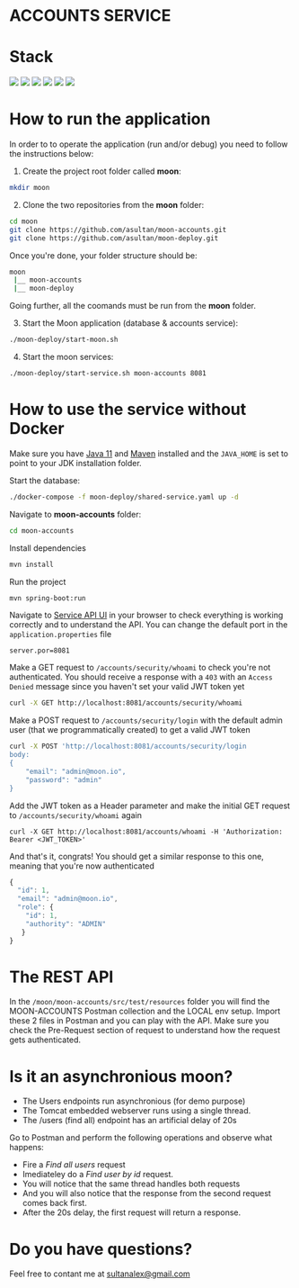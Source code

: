# ACCOUNTS SERVICE 

# Stack

![](https://img.shields.io/badge/java_11-✓-blue.svg)
![](https://img.shields.io/badge/spring_boot-✓-blue.svg)
![](https://img.shields.io/badge/spring_security-✓-blue.svg)
![](https://img.shields.io/badge/mysql-✓-blue.svg)
![](https://img.shields.io/badge/jwt-✓-blue.svg)
![](https://img.shields.io/badge/swagger_2-✓-blue.svg)

# How to run the application

In order to to operate the application (run and/or debug) you need to follow the instructions below:

1. Create the project root folder called **moon**:

```sh
mkdir moon
```

2. Clone the two repositories from the **moon** folder:

```sh
cd moon
git clone https://github.com/asultan/moon-accounts.git
git clone https://github.com/asultan/moon-deploy.git
```

Once you're done, your folder structure should be:

```sh
moon
 |__ moon-accounts
 |__ moon-deploy
```

Going further, all the coomands must be run from the **moon** folder.

3. Start the Moon application (database & accounts service):

```sh
./moon-deploy/start-moon.sh
```

4. Start the moon services:

```sh
./moon-deploy/start-service.sh moon-accounts 8081
```

# How to use the service without Docker

Make sure you have [Java 11](https://www.java.com/download/) and [Maven](https://maven.apache.org) installed and the `JAVA_HOME` is set to point to your JDK installation folder.

Start the database:
```sh
./docker-compose -f moon-deploy/shared-service.yaml up -d
```

Navigate to **moon-accounts** folder:
```sh
cd moon-accounts 
```

Install dependencies
```sh
mvn install
```

Run the project
```sh
mvn spring-boot:run
```

Navigate to [Service API UI](http://localhost:8081/accounts) in your browser to check everything is working correctly and to understand the API. You can change the default port in the `application.properties` file
```
server.por=8081
```

Make a GET request to `/accounts/security/whoami` to check you're not authenticated. You should receive a response with a `403` with an `Access Denied` message since you haven't set your valid JWT token yet
```sh
curl -X GET http://localhost:8081/accounts/security/whoami
```

Make a POST request to `/accounts/security/login` with the default admin user (that we programmatically created) to get a valid JWT token
```sh
curl -X POST 'http://localhost:8081/accounts/security/login
body: 
{
    "email": "admin@moon.io",
    "password": "admin"
}

```
Add the JWT token as a Header parameter and make the initial GET request to `/accounts/security/whoami` again
```
curl -X GET http://localhost:8081/accounts/whoami -H 'Authorization: Bearer <JWT_TOKEN>'
```

And that's it, congrats! You should get a similar response to this one, meaning that you're now authenticated
```javascript
{
  "id": 1,
  "email": "admin@moon.io",
  "role": {
    "id": 1,
    "authority": "ADMIN"    
   }
}
```

# The REST API
In the `/moon/moon-accounts/src/test/resources` folder you will find the MOON-ACCOUNTS Postman collection and the LOCAL env setup. Import these 2 files in Postman and you can play with the API. 
Make sure you check the Pre-Request section of request to understand how the request gets authenticated. 

# Is it an asynchronious moon?
- The Users endpoints run asynchronious (for demo purpose) 
- The Tomcat embedded webserver runs using a single thread. 
- The /users (find all) endpoint has an artificial delay of 20s

Go to Postman and perform the following operations and observe what happens:
- Fire a *Find all users* request
- Imediateley do a *Find user by id* request. 
- You will notice that the same thread handles both requests
- And you will also notice that the response from the second request comes back first. 
- After the 20s delay, the first request will return a response.  

# Do you have questions?
Feel free to contant me at sultanalex@gmail.com
